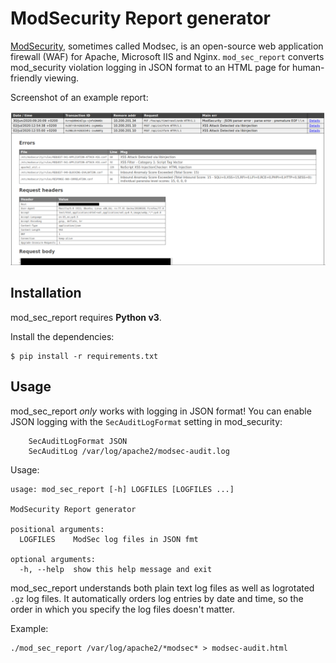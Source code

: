 # ModSecurity Report generator

[ModSecurity](https://modsecurity.org/), sometimes called Modsec, is an
open-source web application firewall (WAF) for Apache, Microsoft IIS and
Nginx. `mod_sec_report` converts mod_security violation logging in JSON format
to an HTML page for human-friendly viewing.

Screenshot of an example report:

![Example screenshot of HTML report](example.png)

## Installation

mod_sec_report requires **Python v3**.

Install the dependencies:

    $ pip install -r requirements.txt

## Usage

mod_sec_report *only* works with logging in JSON format! You can enable JSON
logging with the `SecAuditLogFormat` setting in mod_security:

        SecAuditLogFormat JSON
        SecAuditLog /var/log/apache2/modsec-audit.log

Usage:

    usage: mod_sec_report [-h] LOGFILES [LOGFILES ...]

    ModSecurity Report generator

    positional arguments:
      LOGFILES    ModSec log files in JSON fmt

    optional arguments:
      -h, --help  show this help message and exit

mod_sec_report understands both plain text log files as well as logrotated
`.gz` log files. It automatically orders log entries by date and time, so the
order in which you specify the log files doesn't matter.

Example:

    ./mod_sec_report /var/log/apache2/*modsec* > modsec-audit.html
